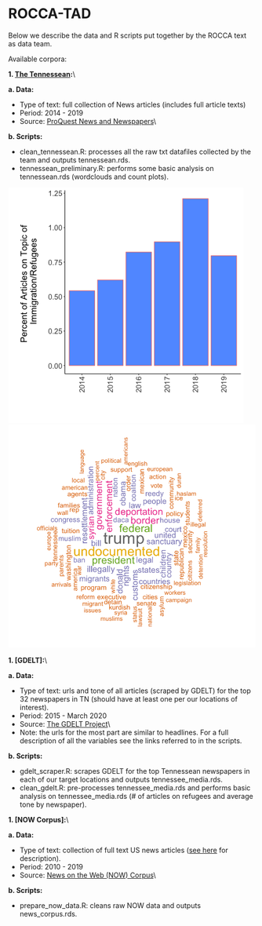 # ROCCA-TAD

Below we describe the data and R scripts put together by the ROCCA text as data team.

Available corpora:

**1. [The Tennessean](https://www.tennessean.com):**\

**a. Data:** 
- Type of text: full collection of News articles (includes full article texts)
- Period: 2014 - 2019
- Source: [ProQuest News and Newspapers](https://about.proquest.com/products-services/news-newspapers/)\


**b. Scripts:**
- clean_tennessean.R: processes all the raw txt datafiles collected by the team and outputs tennessean.rds.
- tennessean_preliminary.R: performs some basic analysis on tennessean.rds (wordclouds and count plots).

![the_tennessean_freq.png](https://github.com/prodriguezsosa/ROCCA-TAD/blob/master/figures/the_tennessean_freq.png?raw=true)
![the_tennessean_wc.png](https://github.com/prodriguezsosa/ROCCA-TAD/blob/master/figures/the_tennessean_wc.png?raw=true)

**1. [GDELT]:**\

**a. Data:** 
- Type of text: urls and tone of all articles (scraped by GDELT) for the top 32 newspapers in TN (should have at least one per our locations of interest).
- Period: 2015 - March 2020
- Source: [The GDELT Project](https://www.gdeltproject.org)\
- Note: the urls for the most part are similar to headlines. For a full description of all the variables see the links referred to in the scripts.

**b. Scripts:**
- gdelt_scraper.R: scrapes GDELT for the top Tennessean newspapers in each of our target locations and outputs tennessee_media.rds.
- clean_gdelt.R: pre-processes tennessee_media.rds and performs basic analysis on tennessee_media.rds (# of articles on refugees and average tone by newspaper).

**1. [NOW Corpus]:**\

**a. Data:** 
- Type of text: collection of full text US news articles ([see here](https://www.english-corpora.org/now/) for description).
- Period: 2010 - 2019
- Source: [News on the Web (NOW) Corpus](https://www.english-corpora.org/now/)\

**b. Scripts:**
- prepare_now_data.R: cleans raw NOW data and outputs news_corpus.rds.
